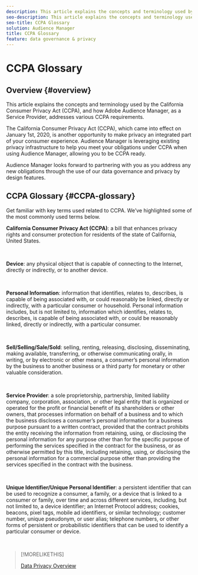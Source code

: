 ```yaml
---
description: This article explains the concepts and terminology used by the California Consumer Privacy Act (CCPA), and how Adobe Audience Manager addresses various CCPA requirements.
seo-description: This article explains the concepts and terminology used by the California Consumer Privacy Act (CCPA), and how Adobe Audience Manager addresses various CCPA requirements.
seo-title: CCPA Glossary
solution: Audience Manager
title: CCPA Glossary
feature: data governance & privacy
---
```


# CCPA Glossary

## Overview {#overview}

This article explains the concepts and terminology used by the California Consumer Privacy Act (CCPA), and how Adobe Audience Manager, as a Service Provider, addresses various CCPA requirements.

The California Consumer Privacy Act (CCPA), which came into effect on January 1st, 2020, is another opportunity to make privacy an integrated part of your consumer experience. Audience Manager is leveraging existing privacy infrastructure to help you meet your obligations under CCPA when using Audience Manager, allowing you to be CCPA ready.

Audience Manager looks forward to partnering with you as you address any new obligations through the use of our data governance and privacy by design features.

## CCPA Glossary {#CCPA-glossary}

Get familiar with key terms used related to CCPA. We’ve highlighted some of the most commonly used terms below.

**California Consumer Privacy Act (CCPA)**: a bill that enhances privacy rights and consumer protection for residents of the state of California, United States.

&nbsp;

**Device**: any physical object that is capable of connecting to the Internet, directly or indirectly, or to another device.

&nbsp;

**Personal Information**: information that identifies, relates to, describes, is capable of being associated with, or could reasonably be linked, directly or indirectly, with a particular consumer or household. Personal information includes, but is not limited to, information which identifies, relates to, describes, is capable of being associated with, or could be reasonably linked, directly or indirectly, with a particular consumer.

&nbsp;

**Sell/Selling/Sale/Sold**: selling, renting, releasing, disclosing, disseminating, making available, transferring, or otherwise communicating orally, in writing, or by electronic or other means, a consumer’s personal information by the business to another business or a third party for monetary or other valuable consideration.

&nbsp;

**Service Provider**: a sole proprietorship, partnership, limited liability company, corporation, association, or other legal entity that is organized or operated for the profit or financial benefit of its shareholders or other owners, that processes information on behalf of a business and to which the business discloses a consumer’s personal information for a business purpose pursuant to a written contract, provided that the contract prohibits the entity receiving the information from retaining, using, or disclosing the personal information for any purpose other than for the specific purpose of performing the services specified in the contract for the business, or as otherwise permitted by this title, including retaining, using, or disclosing the personal information for a commercial purpose other than providing the services specified in the contract with the business.

&nbsp;

**Unique Identifier/Unique Personal Identifier**: a persistent identifier that can be used to recognize a consumer, a family, or a device that is linked to a consumer or family, over time and across different services, including, but not limited to, a device identifier; an Internet Protocol address; cookies, beacons, pixel tags, mobile ad identifiers, or similar technology; customer number, unique pseudonym, or user alias; telephone numbers, or other forms of persistent or probabilistic identifiers that can be used to identify a particular consumer or device.

&nbsp;

>[!MORELIKETHIS]
>
>[Data Privacy Overview](/help/using/overview/data-security-and-privacy/data-privacy.md)
>